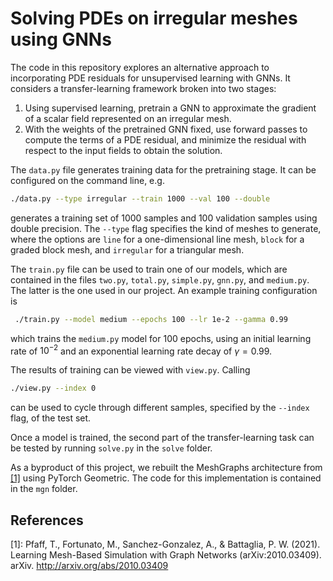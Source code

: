 # Solving PDEs on irregular meshes using GNNs

The code in this repository explores an alternative approach to incorporating PDE residuals for unsupervised learning with GNNs. It considers a transfer-learning framework broken into two stages:

1. Using supervised learning, pretrain a GNN to approximate the gradient of a scalar field represented on an irregular mesh.
2. With the weights of the pretrained GNN fixed, use forward passes to compute the terms of a PDE residual, and minimize the residual with respect to the input fields to obtain the solution.

The `data.py` file generates training data for the pretraining stage. It can be configured on the command line, e.g.

```bash
./data.py --type irregular --train 1000 --val 100 --double
```

generates a training set of 1000 samples and 100 validation samples using double precision. The `--type` flag specifies the kind of meshes to generate, where the options are `line` for a one-dimensional line mesh, `block` for a graded block mesh, and `irregular` for a triangular mesh.

The `train.py` file can be used to train one of our models, which are contained in the files `two.py`, `total.py`, `simple.py`, `gnn.py`, and  `medium.py`. The latter is the one used in our project. An example training configuration is 

```bash
 ./train.py --model medium --epochs 100 --lr 1e-2 --gamma 0.99
```

which trains the `medium.py` model for 100 epochs, using an initial learning rate of $10^{-2}$ and an exponential learning rate decay of $\gamma = 0.99$.

The results of training can be viewed with `view.py`. Calling

```bash
./view.py --index 0
```

can be used to cycle through different samples, specified by the `--index` flag, of the test set.

Once a model is trained, the second part of the transfer-learning task can be tested by running `solve.py` in the `solve` folder.

As a byproduct of this project, we rebuilt the MeshGraphs architecture from [[1]](#1) using PyTorch Geometric. The code for this implementation is contained in the `mgn` folder.

## References

<a id="1">[1]</a>: Pfaff, T., Fortunato, M., Sanchez-Gonzalez, A., & Battaglia, P. W. (2021). Learning Mesh-Based Simulation with Graph Networks (arXiv:2010.03409). arXiv. http://arxiv.org/abs/2010.03409


